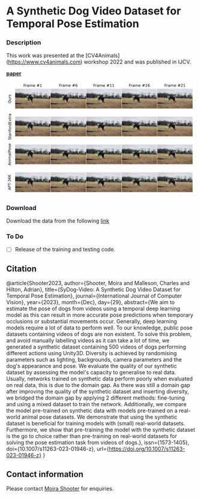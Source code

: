 # A Synthetic Dog Video Dataset for Temporal Pose Estimation 

### Description 
This work was presented at the [CV4Animals] (https://www.cv4animals.com) workshop 2022 and was published in IJCV.

**[paper](https://link.springer.com/article/10.1007/s11263-023-01946-z)**

![teaser](docs/teaser.png)

### Download 
Download the data from the following [link](https://cvssp.org/data/SyDogVideo/)

### To Do 
- [ ] Release of the training and testing code. 

## Citation 
@article{Shooter2023,
author={Shooter, Moira
and Malleson, Charles
and Hilton, Adrian},
title={SyDog-Video: A Synthetic Dog Video Dataset for Temporal Pose Estimation},
journal={International Journal of Computer Vision},
year={2023},
month={Dec},
day={29},
abstract={We aim to estimate the pose of dogs from videos using a temporal deep learning model as this can result in more accurate pose predictions when temporary occlusions or substantial movements occur. Generally, deep learning models require a lot of data to perform well. To our knowledge, public pose datasets containing videos of dogs are non existent. To solve this problem, and avoid manually labelling videos as it can take a lot of time, we generated a synthetic dataset containing 500 videos of dogs performing different actions using Unity3D. Diversity is achieved by randomising parameters such as lighting, backgrounds, camera parameters and the dog's appearance and pose. We evaluate the quality of our synthetic dataset by assessing the model's capacity to generalise to real data. Usually, networks trained on synthetic data perform poorly when evaluated on real data, this is due to the domain gap. As there was still a domain gap after improving the quality of the synthetic dataset and inserting diversity, we bridged the domain gap by applying 2 different methods: fine-tuning and using a mixed dataset to train the network. Additionally, we compare the model pre-trained on synthetic data with models pre-trained on a real-world animal pose datasets. We demonstrate that using the synthetic dataset is beneficial for training models with (small) real-world datasets. Furthermore, we show that pre-training the model with the synthetic dataset is the go to choice rather than pre-training on real-world datasets for solving the pose estimation task from videos of dogs.},
issn={1573-1405},
doi={10.1007/s11263-023-01946-z},
url={https://doi.org/10.1007/s11263-023-01946-z}
}

## Contact information 
Please contact [Moira Shooter](m.shooter@surrey.ac.uk) for enquiries.

